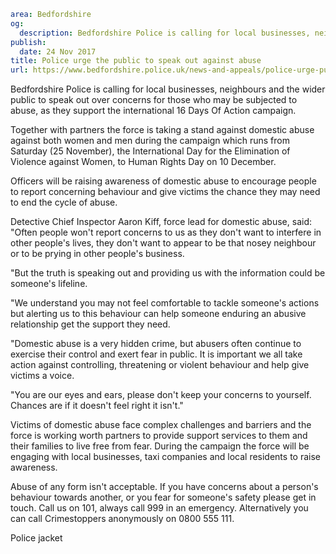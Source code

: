 ```yaml
area: Bedfordshire
og:
  description: Bedfordshire Police is calling for local businesses, neighbours and the wider public to speak out over concerns for those who may be subjected to abuse, as they support the international 16 Days Of Action campaign.
publish:
  date: 24 Nov 2017
title: Police urge the public to speak out against abuse
url: https://www.bedfordshire.police.uk/news-and-appeals/police-urge-public-speak
```

Bedfordshire Police is calling for local businesses, neighbours and the wider public to speak out over concerns for those who may be subjected to abuse, as they support the international 16 Days Of Action campaign.

Together with partners the force is taking a stand against domestic abuse against both women and men during the campaign which runs from Saturday (25 November), the International Day for the Elimination of Violence against Women, to Human Rights Day on 10 December.

Officers will be raising awareness of domestic abuse to encourage people to report concerning behaviour and give victims the chance they may need to end the cycle of abuse.

Detective Chief Inspector Aaron Kiff, force lead for domestic abuse, said: "Often people won't report concerns to us as they don't want to interfere in other people's lives, they don't want to appear to be that nosey neighbour or to be prying in other people's business.

"But the truth is speaking out and providing us with the information could be someone's lifeline.

"We understand you may not feel comfortable to tackle someone's actions but alerting us to this behaviour can help someone enduring an abusive relationship get the support they need.

"Domestic abuse is a very hidden crime, but abusers often continue to exercise their control and exert fear in public. It is important we all take action against controlling, threatening or violent behaviour and help give victims a voice.

"You are our eyes and ears, please don't keep your concerns to yourself. Chances are if it doesn't feel right it isn't."

Victims of domestic abuse face complex challenges and barriers and the force is working worth partners to provide support services to them and their families to live free from fear. During the campaign the force will be engaging with local businesses, taxi companies and local residents to raise awareness.

Abuse of any form isn't acceptable. If you have concerns about a person's behaviour towards another, or you fear for someone's safety please get in touch. Call us on 101, always call 999 in an emergency. Alternatively you can call Crimestoppers anonymously on 0800 555 111.

Police jacket
